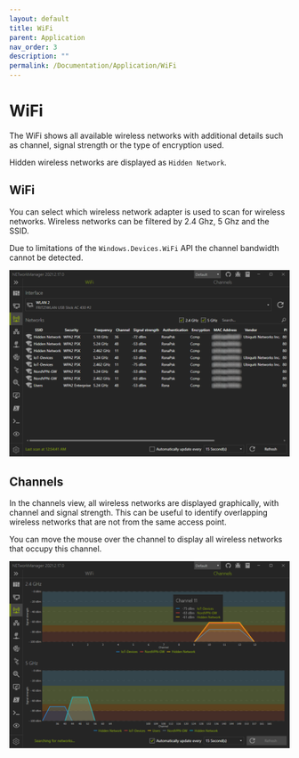 ```yaml
---
layout: default
title: WiFi
parent: Application
nav_order: 3
description: ""
permalink: /Documentation/Application/WiFi
---
```


# WiFi
The WiFi shows all available wireless networks with additional details such as channel, signal strength or the type of encryption used.

Hidden wireless networks are displayed as `Hidden Network`. 

## WiFi

You can select which wireless network adapter is used to scan for wireless networks. Wireless networks can be filtered by 2.4 Ghz, 5 Ghz and the SSID.

Due to limitations of the `Windows.Devices.WiFi` API the channel bandwidth cannot be detected.

![WiFi](03_WiFi.png)

## Channels

In the channels view, all wireless networks are displayed graphically, with channel and signal strength. This can be useful to identify overlapping wireless networks that are not from the same access point.

You can move the mouse over the channel to display all wireless networks that occupy this channel.

![WiFi_Channel](03_WiFi_Channel.png)